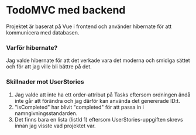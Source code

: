 # TodoMVC med backend

Projektet är baserat på Vue i frontend och använder hibernate för att kommunicera med databasen.

### Varför hibernate?
Jag valde hibernate för att det verkade vara det moderna och smidiga sättet och för att jag ville bli bättre på det.

### Skillnader mot UserStories
1. Jag valde att inte ha ett order-attribut på Tasks eftersom ordningen
ändå inte går att förändra och jag därför kan använda det genererade ID:t.
2. "isCompleted" har blivit "completed" för att passa in i namngivningsstandarden.
3. Det finns bara en lista (listId 1) eftersom UserStories-uppgiften skrevs innan jag visste vad projektet var. 

